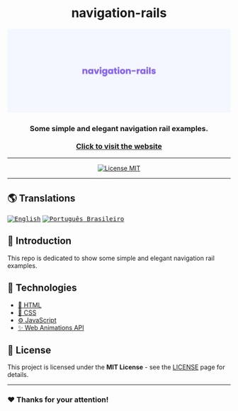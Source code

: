 <!-- markdownlint-disable MD014 -->
<!-- markdownlint-disable MD026 -->
<!-- markdownlint-disable MD033 -->
<!-- markdownlint-disable MD041 -->

<h1 align="center">
  navigation-rails
</h1>

<!-- Banner Section -->
<p align="center">
  <a href="https://gustavomorinaga.dev">
    <img src="../../assets/banner.png" alt="Portfolio preview" width="512px" />
  </a>
</p>
<h3 align="center">
  Some simple and elegant navigation rail examples.
  <br>
  <br>
  <a href="https://gustavomorinaga.github.io/navigation-rails">
    Click to visit the website
  </a>
</h3>

---

<!-- Badges Section -->
<p align="center">
  <a href="./LICENSE" title="Show the MIT License">
    <img src="https://img.shields.io/badge/License-MIT-blue.svg?style=for-the-badge" alt="License MIT">
  </a>
</p>

---

<!-- Translations Section -->

## 🌎 Translations

<kbd>[<img title="English" alt="English" src="https://flagicons.lipis.dev/flags/4x3/us.svg" width="22">](./README.en-US.md)</kbd>
<kbd>[<img title="Português Brasileiro" alt="Português Brasileiro" src="https://flagicons.lipis.dev/flags/4x3/br.svg" width="22">](./README.pt-BR.md)</kbd>

<!-- Introduction Section -->

## 📖 Introduction

This repo is dedicated to show some simple and elegant navigation rail examples.

## 🧰 Technologies

- [📄 HTML](https://developer.mozilla.org/en-US/docs/Web/HTML)
- [🎨 CSS](https://developer.mozilla.org/en-US/docs/Web/CSS)
- [⚙️ JavaScript](https://developer.mozilla.org/en-US/docs/Web/JavaScript)
- [✨ Web Animations API](https://developer.mozilla.org/en-US/docs/Web/API/Web_Animations_API)

<!-- License Section -->

## 📜 License

This project is licensed under the **MIT License** - see the [LICENSE](../../LICENSE) page for details.

<!-- Acknowledgment Section -->

---

### ❤️ Thanks for your attention!
